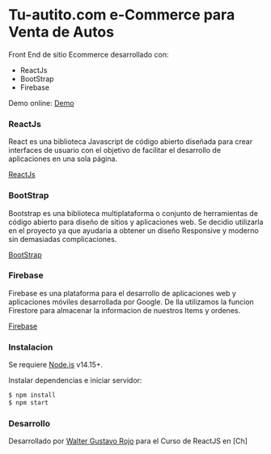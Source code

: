 # Tu-autito.com e-Commerce para Venta de Autos

Front End de sitio Ecommerce desarrollado con:
  - ReactJs
  - BootStrap
  - Firebase

Demo online: [Demo](https://github.com/wallywgr/ProyectoFinal-CoderHouse)

### ReactJs

React es una biblioteca Javascript de código abierto diseñada para crear interfaces de usuario con el objetivo de facilitar el desarrollo de aplicaciones en una sola página.

[ReactJs](https://es.reactjs.org/)

### BootStrap

Bootstrap es una biblioteca multiplataforma o conjunto de herramientas de código abierto para diseño de sitios y aplicaciones web. Se decidio utilizarla en el proyecto ya que ayudaria a obtener un diseño Responsive y moderno sin demasiadas complicaciones.

[BootStrap](https://getbootstrap.com/)

### Firebase

Firebase es una plataforma para el desarrollo de aplicaciones web y aplicaciones móviles desarrollada por Google. De lla  utilizamos la funcion Firestore para almacenar la informacion de nuestros Items y ordenes.

[Firebase](https://firebase.google.com/)

### Instalacion

Se requiere [Node.js](https://nodejs.org/) v14.15+.

Instalar dependencias e iniciar servidor:

```sh
$ npm install 
$ npm start
```

### Desarrollo

Desarrollado por [Walter Gustavo Rojo](https://github.com/wallywgr) para el Curso de ReactJS en [Ch]
